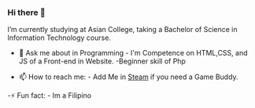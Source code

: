 ### Hi there 👋
I’m currently studying at Asian College, taking a Bachelor of Science in Information Technology course.

- 💬 Ask me about in Programming
       - I'm Competence on HTML,CSS, and JS of a Front-end in Website.
         -Beginner skill of Php

- 📫 How to reach me:
       - Add Me in [Steam](https://steamcommunity.com/id/dodotmp4) if you need a Game Buddy.

-⚡ Fun fact:
       - Im a Filipino
